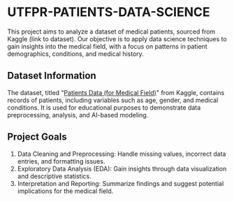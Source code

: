 # UTFPR-PATIENTS-DATA-SCIENCE
This project aims to analyze a dataset of medical patients, sourced from Kaggle (link to dataset). Our objective is to apply data science techniques to gain insights into the medical field, with a focus on patterns in patient demographics, conditions, and medical history.

## Dataset Information
The dataset, titled "[Patients Data (for Medical Field)](https://www.kaggle.com/datasets/tarekmuhammed/patients-data-for-medical-field)" from Kaggle, contains records of patients, including variables such as age, gender, and medical conditions. It is used for educational purposes to demonstrate data preprocessing, analysis, and AI-based modeling.

## Project Goals
1. Data Cleaning and Preprocessing: Handle missing values, incorrect data entries, and formatting issues.
2. Exploratory Data Analysis (EDA): Gain insights through data visualization and descriptive statistics.
3. Interpretation and Reporting: Summarize findings and suggest potential implications for the medical field.

